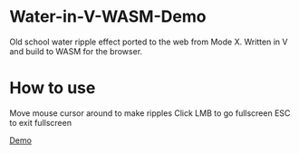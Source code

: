 # Water-in-V-WASM-Demo
Old school water ripple effect ported to the web from Mode X.
Written in V and build to WASM for the browser.

# How to use
Move mouse cursor around to make ripples
Click LMB to go fullscreen
ESC to exit fullscreen

[Demo](https://sewerynkaminski.github.io/Water-in-V-WASM-Demo/)

